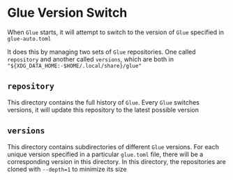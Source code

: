# Glue Version Switch

When `Glue` starts, it will attempt to switch to the version of `Glue` specified in `glue-auto.toml`

It does this by managing two sets of `Glue` repositories. One called `repository` and another called `versions`, which are both in `"${XDG_DATA_HOME:-$HOME/.local/share}/glue"`

## `repository`

This directory contains the full history of `Glue`. Every `Glue` switches versions, it will update this repository to the latest possible version

## `versions`

This directory contains subdirectories of different `Glue` versions. For each unique version specified in a particular `glue.toml` file, there will be a corresponding version in this directory. In this directory, the repositories are cloned with `--depth=1` to minimize its size
